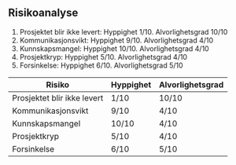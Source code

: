 ## Risikoanalyse
1. Prosjektet blir ikke levert: Hyppighet 1/10. Alvorlighetsgrad 10/10
2. Kommunikasjonsvikt: Hyppighet 9/10. Alvorlighetsgrad 4/10 
3. Kunnskapsmangel: Hyppighet 10/10. Alvorlighetsgrad 4/10
4. Prosjektkryp: Hyppighet 5/10. Alvorlighetsgrad 4/10
5. Forsinkelse: Hyppighet 6/10. Alvorlighetsgrad 5/10 
  
| Risiko                    | Hyppighet    | Alvorlighetsgrad |
|---------------------------|--------------|------------------|
| Prosjektet blir ikke levert     | 1/10          | 10/10     |
| Kommunikasjonsvikt        | 9/10          | 4/10             |
| Kunnskapsmangel           | 10/10         | 4/10             |
| Prosjektkryp              | 5/10          | 4/10             |
| Forsinkelse               | 6/10          | 5/10             |
